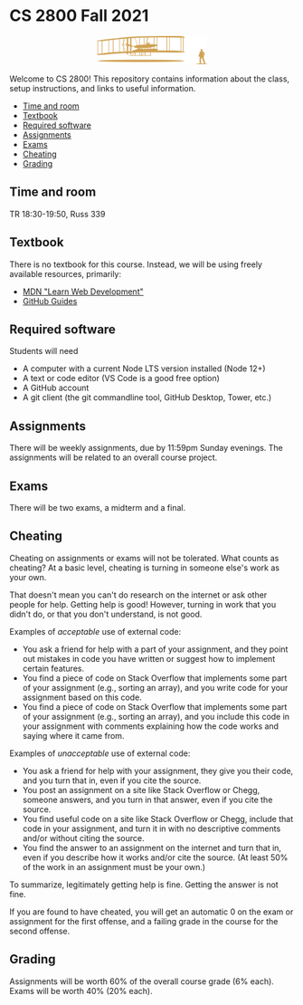 # CS 2800 Fall 2021

<p align="center">
	<img alt="Wright flyer" src="resources/flyer.svg" height="50" />
</p>

Welcome to CS 2800! This repository contains information about the class, setup
instructions, and links to useful information.

<!-- vim-markdown-toc GFM -->

* [Time and room](#time-and-room)
* [Textbook](#textbook)
* [Required software](#required-software)
* [Assignments](#assignments)
* [Exams](#exams)
* [Cheating](#cheating)
* [Grading](#grading)

<!-- vim-markdown-toc -->

## Time and room

TR 18:30-19:50, Russ 339

## Textbook

There is no textbook for this course. Instead, we will be using freely available
resources, primarily:

- [MDN "Learn Web Development"](https://developer.mozilla.org/en-US/docs/Learn)
- [GitHub Guides](https://guides.github.com)

## Required software

Students will need

- A computer with a current Node LTS version installed (Node 12+)
- A text or code editor (VS Code is a good free option)
- A GitHub account
- A git client (the git commandline tool, GitHub Desktop, Tower, etc.)

## Assignments

There will be weekly assignments, due by 11:59pm Sunday evenings. The
assignments will be related to an overall course project.

## Exams

There will be two exams, a midterm and a final.

## Cheating

Cheating on assignments or exams will not be tolerated. What counts as cheating?
At a basic level, cheating is turning in someone else's work as your own.

That doesn't mean you can't do research on the internet or ask other people for
help. Getting help is good! However, turning in work that you didn't do, or that
you don't understand, is not good.

Examples of _acceptable_ use of external code:

- You ask a friend for help with a part of your assignment, and they point out
  mistakes in code you have written or suggest how to implement certain
  features.
- You find a piece of code on Stack Overflow that implements some part of your
  assignment (e.g., sorting an array), and you write code for your assignment
  based on this code.
- You find a piece of code on Stack Overflow that implements some part of your
  assignment (e.g., sorting an array), and you include this code in your
  assignment with comments explaining how the code works and saying where it
  came from.

Examples of _unacceptable_ use of external code:

- You ask a friend for help with your assignment, they give you their code, and
  you turn that in, even if you cite the source.
- You post an assignment on a site like Stack Overflow or Chegg, someone
  answers, and you turn in that answer, even if you cite the source.
- You find useful code on a site like Stack Overflow or Chegg, include that code
  in your assignment, and turn it in with no descriptive comments and/or without
  citing the source.
- You find the answer to an assignment on the internet and turn that in, even if
  you describe how it works and/or cite the source. (At least 50% of the work in
  an assignment must be your own.)

To summarize, legitimately getting help is fine. Getting the answer is not fine.

If you are found to have cheated, you will get an automatic 0 on the exam or
assignment for the first offense, and a failing grade in the course for the
second offense.

## Grading

Assignments will be worth 60% of the overall course grade (6% each). Exams will
be worth 40% (20% each).
